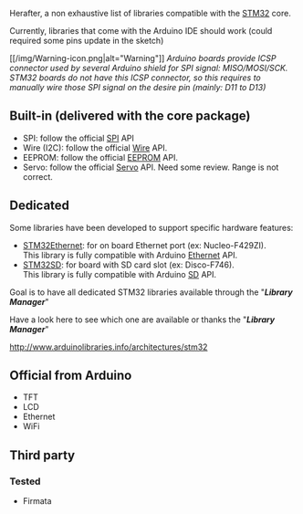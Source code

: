 Herafter, a non exhaustive list of libraries compatible with the [STM32](https://github.com/stm32duino/Arduino_Core_STM32) core. 

Currently, libraries that come with the Arduino IDE should work (could required some pins update in the sketch)

[[/img/Warning-icon.png|alt="Warning"]] _Arduino boards provide ICSP connector used by several Arduino shield for SPI signal: MISO/MOSI/SCK. STM32 boards do not have this ICSP connector, so this requires to manually wire those SPI signal on the desire pin (mainly: D11 to D13)_

## Built-in (delivered with the core package)
* SPI: follow the official [SPI](https://www.arduino.cc/en/Reference/SPI) API
* Wire (I2C): follow the official [Wire](https://www.arduino.cc/en/Reference/Wire) API.
* EEPROM: follow the official [EEPROM](https://www.arduino.cc/en/Reference/EEPROM) API.
* Servo: follow the official [Servo](https://www.arduino.cc/en/Reference/Servo) API. Need some review. Range is not correct.

## Dedicated
Some libraries have been developed to support specific hardware features:
* [STM32Ethernet](https://github.com/stm32duino/STM32Ethernet): for on board Ethernet port (ex: Nucleo-F429ZI).<br>
This library is fully compatible with Arduino [Ethernet](https://www.arduino.cc/en/Reference/Ethernet) API.
* [STM32SD](https://github.com/stm32duino/STM32SD): for board with SD card slot (ex: Disco-F746).<br>
This library is fully compatible with Arduino [SD](https://www.arduino.cc/en/Reference/SD) API.

Goal is to have all dedicated STM32 libraries available through the "_**Library Manager**_"

Have a look here to see which one are available or thanks the "_**Library Manager**_"

http://www.arduinolibraries.info/architectures/stm32

## Official from Arduino
* TFT
* LCD
* Ethernet
* WiFi

## Third party

### Tested
* Firmata


